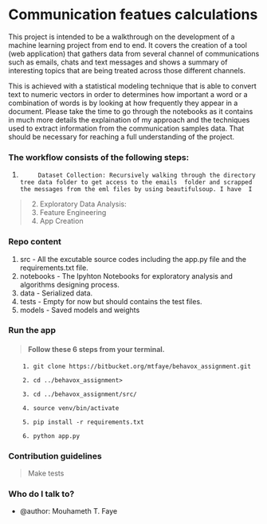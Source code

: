 # Communication featues calculations #

This project is intended to be a walkthrough on the development of a machine learning project from end to end. It covers the creation of a tool (web application) that gathers data from several channel of communications such as emails, chats and text messages and shows a summary of interesting topics that are being treated across those different channels.

This is achieved with a statistical modeling technique that is able to convert text to numeric vectors in order to determines how important a word or a combination of words is by looking at how frequently they appear in a document. Please take the time to go through the notebooks as it contains in much more details the explaination of my approach and the techniques used to extract information from the communication samples data. That should be necessary for reaching a full understanding of the project.


### The workflow consists of the following steps:

1. 			Dataset Collection: Recursively walking through the directory tree data folder to get access to the emails  folder and scrapped the messages from the eml files by using beautifulsoup. I have  I  
> 2. Exploratory Data Analysis: 
> 3. Feature Engineering
> 4. App Creation 



### Repo content ###

1.	 src - All the excutable source codes including the app.py file and the requirements.txt file.
2.	 notebooks - The Ipyhton Notebooks for exploratory analysis and algorithms designing process.
3.	 data - Serialized data.
4.	 tests - Empty for now but should contains the test files.
5.	 models - Saved models and weights



### Run the app ###

> #### Follow these 6 steps from your terminal.

     	1. git clone https://bitbucket.org/mtfaye/behavox_assignment.git
		
	    2. cd ../behavox_assignment>
		
	    3. cd ../behavox_assignment/src/
		
	    4. source venv/bin/activate
		
	    5. pip install -r requirements.txt
		
	    6. python app.py
		


### Contribution guidelines ###

>  Make tests


### Who do I talk to? ###

* @author: Mouhameth T. Faye